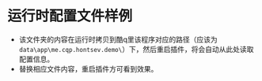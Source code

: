 # 运行时配置文件样例

- 该文件夹的内容在运行时拷贝到酷q里该程序对应的路径（应该为 `data\app\me.cqp.hontsev.demo\`）下，然后重启插件，将会自动从此处读取配置信息。
- 替换相应文件内容，重启插件方可看到效果。

